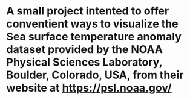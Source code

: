 # A small project intented to offer conventient ways to visualize the Sea surface temperature anomaly dataset provided by the NOAA Physical Sciences Laboratory, Boulder, Colorado, USA, from their website at https://psl.noaa.gov/